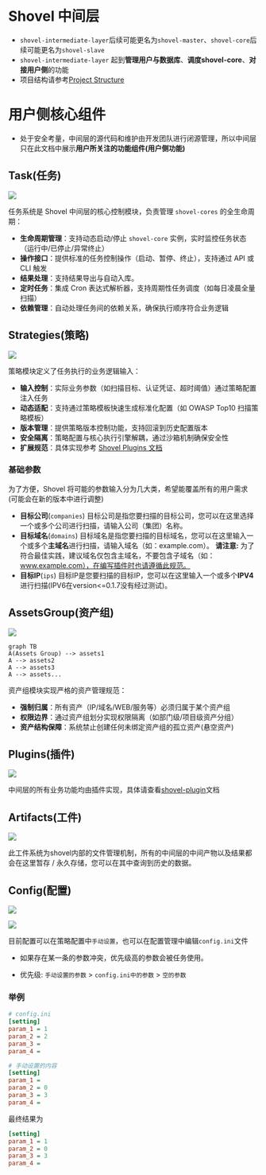 # Shovel 中间层

- `shovel-intermediate-layer`后续可能更名为`shovel-master`、`shovel-core`后续可能更名为`shovel-slave`
- `shovel-intermediate-layer` 起到**管理用户与数据库**、**调度shovel-core**、**对接用户侧**的功能
- 项目结构请参考[Project Structure](https://diamond-shovel.github.io/shovel-wiki/#/?id=%f0%9f%93%95-%e9%a1%b9%e7%9b%ae%e7%bb%93%e6%9e%84)

# 用户侧核心组件

- 处于安全考量，中间层的源代码和维护由开发团队进行闭源管理，所以中间层只在此文档中展示**用户所关注的功能组件(用户侧功能)**

## Task(任务)

![](../img/2025-04-03-14-34-09.png)

任务系统是 Shovel 中间层的核心控制模块，负责管理 `shovel-cores` 的全生命周期：

- **生命周期管理**：支持动态启动/停止 `shovel-core` 实例，实时监控任务状态（运行中/已停止/异常终止）
- **操作接口**：提供标准的任务控制操作（启动、暂停、终止），支持通过 API 或 CLI 触发
- **结果处理**：支持结果导出与自动入库。
- **定时任务**：集成 Cron 表达式解析器，支持周期性任务调度（如每日凌晨全量扫描）
- **依赖管理**：自动处理任务间的依赖关系，确保执行顺序符合业务逻辑

## Strategies(策略)

![](../img/2025-04-03-14-38-07.png)

策略模块定义了任务执行的业务逻辑输入：

- **输入控制**：实际业务参数（如扫描目标、认证凭证、超时阈值）通过策略配置注入任务
- **动态适配**：支持通过策略模板快速生成标准化配置（如 OWASP Top10 扫描策略模板）
- **版本管理**：提供策略版本控制功能，支持回滚到历史配置版本
- **安全隔离**：策略配置与核心执行引擎解耦，通过沙箱机制确保安全性
- **扩展规范**：具体实现参考 [Shovel Plugins 文档](docs/shovel-plugins.md)

### 基础参数

为了方便，Shovel 将可能的参数输入分为几大类，希望能覆盖所有的用户需求 (可能会在新的版本中进行调整)

* **目标公司**(`companies`)
  目标公司是指您要扫描的目标公司，您可以在这里选择一个或多个公司进行扫描，请输入公司（集团）名称。
* **目标域名**(`domains`)
  目标域名是指您要扫描的目标域名，您可以在这里输入一个或多个**主域名**进行扫描，请输入域名（如：example.com）。
  **请注意:** 为了符合最佳实践，建议域名仅包含主域名，不要包含子域名（如：www.example.com），在编写插件时也请遵循此规范。
* **目标IP**(`ips`)
  目标IP是您要扫描的目标IP，您可以在这里输入一个或多个**IPV4**进行扫描(IPV6在version<=0.1.7没有经过测试)。

## AssetsGroup(资产组)

![](../img/![](../img/2025-04-03-14-39-22.png).png)

```mermaid
graph TB
A(Assets Group) --> assets1
A --> assets2
A --> assets3
A --> assets...
```

资产组模块实现严格的资产管理规范：

- **强制归属**：所有资产（IP/域名/WEB/服务等）必须归属于某个资产组
- **权限边界**：通过资产组划分实现权限隔离（如部门级/项目级资产分组）
- **资产结构保障**：系统禁止创建任何未绑定资产组的孤立资产(悬空资产)

## Plugins(插件)

![](../img/2025-04-03-14-43-24.png)

中间层的所有业务功能均由插件实现，具体请查看[shovel-plugin](docs/shovel-plugins.md)文档

## Artifacts(工件)

![](../img/2025-04-03-14-44-12.png)

此工件系统为shovel内部的文件管理机制，所有的中间层的中间产物以及结果都会在这里暂存 / 永久存储，您可以在其中查询到历史的数据。


## Config(配置)

![](../img/2025-04-03-14-44-53.png)

![](../img/2025-04-03-14-45-35.png)

目前配置可以在策略配置中`手动设置`，也可以在配置管理中编辑`config.ini`文件

* 如果存在某一条的参数冲突，优先级高的参数会被任务使用。

* 优先级: `手动设置的参数` > `config.ini中的参数` > `空的参数`

### 举例
```ini
# config.ini
[setting]
param_1 = 1
param_2 = 2
param_3 = 
param_4 = 
```

```ini
# 手动设置的内容
[setting]
param_1 = 
param_2 = 0
param_3 = 3
param_4 = 
```
最终结果为
```ini
[setting]
param_1 = 1
param_2 = 0
param_3 = 3
param_4 = 
```